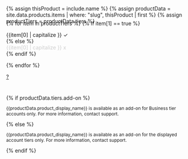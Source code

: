 {% assign thisProduct = include.name %}
{% assign productData = site.data.products.items | where: "slug", thisProduct | first %}
{% assign productTiers = productData.tiers %}


<div class="hoverhelp" data-hoverhelp data-active-class="hoverhelp--active">
<div class="flex flex--wrap waffle" style="margin-top: -25px;margin-bottom: 40px;" >

{% for item in productTiers %}
{% if item[1] == true %}
<div class="flex__column flex__column--shrink">
        <span class="badge badge--{% if item[0] == 'add-on' %}success{% else %}primary{%endif%}"> {{item[0] | capitalize }} ✓ </span>
</div>
{% else %}
<div class="flex__column flex__column--shrink">
        <span class="badge badge--gray" style="opacity:0.2"> {{item[0] | capitalize }} x </span>
        </div>
{% endif %}

{% endfor %}
<div class="flex__column flex__column--shrink" style="padding-top:0px">
  <a class="recent-contributor__button button-link" href="#" data-hoverhelp-target="contributors">?</a>
</div>
</div>



<div class="hoverhelp__body" data-hoverhelp-body="contributors">
{% if productData.tiers.add-on %}
<p style="font-size:12px">{{productData.product_display_name}} is available as an add-on for Business tier accounts only. For more information, contact support.</p>
{% else %}
<p style="font-size:12px">{{productData.product_display_name}} is available as an add-on for the displayed account tiers only. For more information, contact support.</p>
{% endif %}
</div>
</div>


<!--
{% if productData.tiers.free %}
<div class="flex__column flex__column--shrink">
        <span class="badge badge--primary">Free ✓</span>
</div>
{% else %}
Free x</span>
</div>
{% endif %}
{% if productData.tiers.team %}
<div class="flex__column flex__column--shrink">
        <span class="badge badge--success">Team ✓</span>
</div>
{% else %}
<div class="flex__column flex__column--shrink">
        <span class="badge badge--gray" style="opacity:0.2">Team x</span>
</div>
{% endif %}
{% if productData.tiers.business %}
<div class="flex__column flex__column--shrink">
        <span class="badge badge--primary">Business ✓</span>
</div>
{% else %}
<div class="flex__column flex__column--shrink">
        <span class="badge badge--gray" style="opacity:0.2">Business x</span>
</div>
{% endif %}
{% if productData.tiers.add-on %}
<div class="flex__column flex__column--shrink">
        <span class="badge badge--success">+ Add-on</span>
</div>
{% else %}
<div class="flex__column flex__column--shrink">
        <span class="badge badge--gray" style="opacity:0.2">Add-on x</span>
</div>
{% endif %}
</div>

-->
